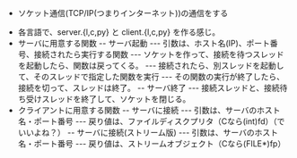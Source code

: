 * ソケット通信(TCP/IP(つまりインターネット))の通信をする
- 各言語で、server.{l,c,py} と client.{l,c,py} を作る感じ。
- サーバに用意する関数
-- サーバ起動
--- 引数は、ホスト名(IP)、ポート番号、接続されたら実行する関数
--- ソケットを作って、接続を待つスレッドを起動したら、関数は戻ってくる。
--- 接続されたら、別スレッドを起動して、そのスレッドで指定した関数を実行
--- その関数の実行が終了したら、接続を切って、スレッドは終了。
-- サーバ終了
--- 接続スレッドと、接続待ち受けスレッドを終了して、ソケットを閉じる。
- クライアントに用意する関数
-- サーバに接続
--- 引数は、サーバのホスト名・ポート番号
--- 戻り値は、ファイルディスクプリタ（Cなら(int)fd）（でいいよね？）
-- サーバに接続(ストリーム版)
--- 引数は、サーバのホスト名・ポート番号
--- 戻り値は、ストリームオブジェクト（Cなら(FILE*)fp）
